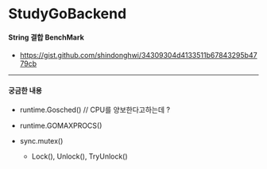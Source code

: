 # StudyGoBackend


#### String 결합 BenchMark
* https://gist.github.com/shindonghwi/34309304d4133511b67843295b4779cb

------

#### 궁금한 내용

- runtime.Gosched() // CPU를 양보한다고하는데 ?
 

- runtime.GOMAXPROCS()


- sync.mutex() 
  - Lock(), Unlock(), TryUnlock()